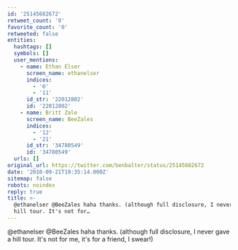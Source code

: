 ```yaml
---
id: '25145682672'
retweet_count: '0'
favorite_count: '0'
retweeted: false
entities:
  hashtags: []
  symbols: []
  user_mentions:
    - name: Ethan Elser
      screen_name: ethanelser
      indices:
        - '0'
        - '11'
      id_str: '22012802'
      id: '22012802'
    - name: Britt Zale
      screen_name: BeeZales
      indices:
        - '12'
        - '21'
      id_str: '34780549'
      id: '34780549'
  urls: []
original_url: https://twitter.com/benbalter/status/25145682672
date: '2010-09-21T19:35:14.000Z'
sitemap: false
robots: noindex
reply: true
title: >-
  @ethanelser @BeeZales haha thanks. (although full disclosure, I never gave a
  hill tour. It's not for…
---
```


@ethanelser @BeeZales haha thanks. (although full disclosure, I never gave a hill tour. It's not for me, it's for a friend, I swear!)